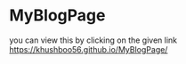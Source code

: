# MyBlogPage

you can view this by clicking on the given link https://khushboo56.github.io/MyBlogPage/
